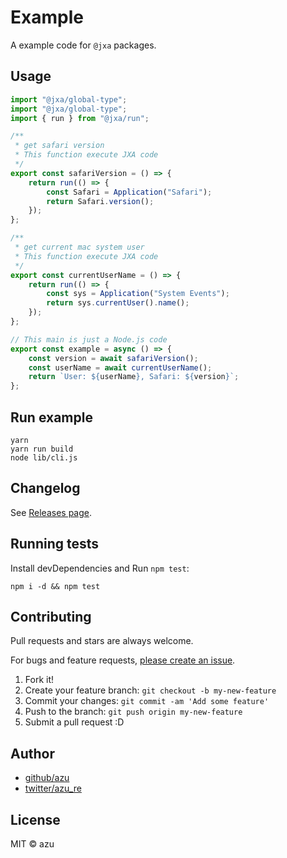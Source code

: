 # Example

A example code for `@jxa` packages. 

## Usage

```ts
import "@jxa/global-type";
import "@jxa/global-type";
import { run } from "@jxa/run";

/**
 * get safari version
 * This function execute JXA code
 */
export const safariVersion = () => {
    return run(() => {
        const Safari = Application("Safari");
        return Safari.version();
    });
};

/**
 * get current mac system user
 * This function execute JXA code
 */
export const currentUserName = () => {
    return run(() => {
        const sys = Application("System Events");
        return sys.currentUser().name();
    });
};

// This main is just a Node.js code
export const example = async () => {
    const version = await safariVersion();
    const userName = await currentUserName();
    return `User: ${userName}, Safari: ${version}`;
};
```

## Run example

```shell-session
yarn 
yarn run build
node lib/cli.js
```

## Changelog

See [Releases page](https://github.com/JXA-userland/JXA/releases).

## Running tests

Install devDependencies and Run `npm test`:

    npm i -d && npm test

## Contributing

Pull requests and stars are always welcome.

For bugs and feature requests, [please create an issue](https://github.com/JXA-userland/JXA/issues).

1. Fork it!
2. Create your feature branch: `git checkout -b my-new-feature`
3. Commit your changes: `git commit -am 'Add some feature'`
4. Push to the branch: `git push origin my-new-feature`
5. Submit a pull request :D

## Author

- [github/azu](https://github.com/azu)
- [twitter/azu_re](https://twitter.com/azu_re)

## License

MIT © azu
